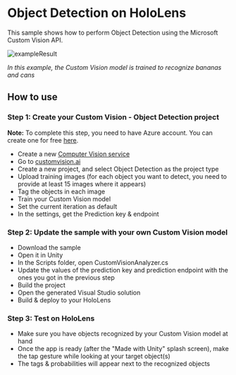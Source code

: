# Object Detection on HoloLens

This sample shows how to perform Object Detection using the Microsoft Custom Vision API.

![exampleResult](https://github.com/Kagigz/hololens-object-detection/blob/master/holo%20object%20detection.jpg)

*In this example, the Custom Vision model is trained to recognize bananas and cans*

## How to use

### Step 1: Create your Custom Vision - Object Detection project

**Note:** To complete this step, you need to have Azure account. You can create one for free [here](https://azure.microsoft.com/free/).

- Create a new [Computer Vision service](https://azure.microsoft.com/en-us/services/cognitive-services/computer-vision/)
- Go to [customvision.ai](https://www.customvision.ai)
- Create a new project, and select Object Detection as the project type
- Upload training images (for each object you want to detect, you need to provide at least 15 images where it appears)
- Tag the objects in each image
- Train your Custom Vision model
- Set the current iteration as default
- In the settings, get the Prediction key & endpoint

### Step 2: Update the sample with your own Custom Vision model

- Download the sample
- Open it in Unity
- In the Scripts folder, open CustomVisionAnalyzer.cs
- Update the values of the prediction key and prediction endpoint with the ones you got in the previous step
- Build the project
- Open the generated Visual Studio solution
- Build & deploy to your HoloLens

### Step 3: Test on HoloLens

- Make sure you have objects recognized by your Custom Vision model at hand
- Once the app is ready (after the "Made with Unity" splash screen), make the tap gesture while looking at your target object(s)
- The tags & probabilities will appear next to the recognized objects

